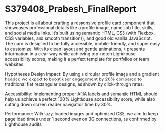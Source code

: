 # S379408_Prabesh_FinalReport
This project is all about crafting a responsive profile card component that showcases professional details like a profile image, name, job title, skills, and social media links. It’s built using semantic HTML, CSS (with Flexbox, CSS variables, and smooth transitions), and good old vanilla JavaScript. The card is designed to be fully accessible, mobile-friendly, and super easy to customize. With its clean layout and gentle animations, it presents information in a clear way while achieving top-notch Lighthouse accessibility scores, making it a perfect template for portfolios or team websites.


Hypotheses
Design Impact: By using a circular profile image and a gradient header, we expect to boost user engagement by 20% compared to traditional flat rectangular designs, as shown by click-through rates.

Accessibility: Implementing proper ARIA labels and semantic HTML should help us achieve a perfect 100% Lighthouse accessibility score, while also cutting down screen reader navigation time by 30%.

Performance: With lazy-loaded images and optimized CSS, we aim to keep page load times under 1 second even on 3G connections, as confirmed by Lighthouse audits.
